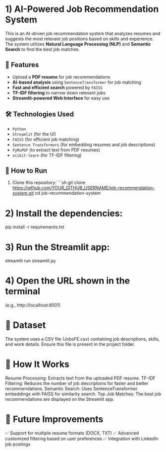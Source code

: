 # 1)  AI-Powered Job Recommendation System

  This is an AI-driven job recommendation system that analyzes resumes and suggests the most relevant job positions based on skills and experience. The system utilizes **Natural Language Processing (NLP)** and **Semantic Search** to find the best job matches.

  ## 🚀 Features
  - Upload a **PDF resume** for job recommendations
  - **AI-based analysis** using `SentenceTransformer` for job matching
  - **Fast and efficient search** powered by `FAISS`
  - **TF-IDF filtering** to narrow down relevant jobs
  - **Streamlit-powered Web Interface** for easy use

  ## 🛠️ Technologies Used
  - `Python`
  - `Streamlit` (for the UI)
  - `FAISS` (for efficient job matching)
  - `Sentence Transformers` (for embedding resumes and job descriptions)
  - `PyMuPDF` (to extract text from PDF resumes)
  - `scikit-learn` (for TF-IDF filtering)

  ## 📌 How to Run
  1. Clone this repository:
    ```sh
    git clone https://github.com/YOUR_GITHUB_USERNAME/job-recommendation-system.git
    cd job-recommendation-system


# 2) Install the dependencies:
  pip install -r requirements.txt

# 3) Run the Streamlit app:
  streamlit run streamlit.py

# 4) Open the URL shown in the terminal 
  (e.g., http://localhost:8501)




# 📄 Dataset
  The system uses a CSV file (JobsFE.csv) containing job descriptions, skills, and work details. Ensure this file is present in the project folder.


# 🤖 How It Works
  Resume Processing: Extracts text from the uploaded PDF resume.
  TF-IDF Filtering: Reduces the number of job descriptions for faster and better recommendations.
  Semantic Search: Uses SentenceTransformer embeddings with FAISS for similarity search.
  Top Job Matches: The best job recommendations are displayed on the Streamlit app.


# 📌 Future Improvements
  ✅ Support for multiple resume formats (DOCX, TXT)
  ✅ Advanced customized filtering based on user preferences
  ✅ Integration with LinkedIn job postings